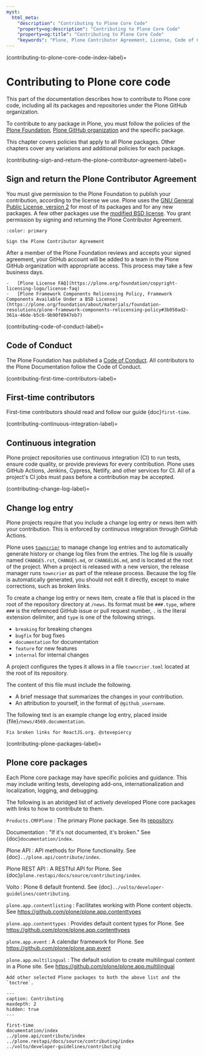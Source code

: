 ```yaml
---
myst:
  html_meta:
    "description": "Contributing to Plone Core Code"
    "property=og:description": "Contributing to Plone Core Code"
    "property=og:title": "Contributing to Plone Core Code"
    "keywords": "Plone, Plone Contributor Agreement, License, Code of Conduct, core, code"
---
```


(contributing-to-plone-core-code-index-label)=

# Contributing to Plone core code

This part of the documentation describes how to contribute to Plone core code, including all its packages and repositories under the Plone GitHub organization.

To contribute to any package in Plone, you must follow the policies of the [Plone Foundation](https://plone.org/foundation), [Plone GitHub organization](https://github.com/plone/) and the specific package.

This chapter covers policies that apply to all Plone packages.
Other chapters cover any variations and additional policies for each package.


(contributing-sign-and-return-the-plone-contributor-agreement-label)=

## Sign and return the Plone Contributor Agreement

You must give permission to the Plone Foundation to publish your contribution, according to the license we use.
Plone uses the [GNU General Public License, version 2](https://github.com/plone/Products.CMFPlone/blob/master/LICENSE) for most of its packages and for any new packages.
A few other packages use the [modified BSD license](https://opensource.org/license/bsd-3-clause/).
You grant permission by signing and returning the Plone Contributor Agreement.

```{button-link} https://plone.org/foundation/contributors-agreement
:color: primary

Sign the Plone Contributor Agreement
```

After a member of the Plone Foundation reviews and accepts your signed agreement, your GitHub account will be added to a team in the Plone GitHub organization with appropriate access.
This process may take a few business days.

```{seealso}
-   [Plone License FAQ](https://plone.org/foundation/copyright-licensing-logo/license-faq)
-   [Plone Framework Components Relicensing Policy, Framework Components Available Under a BSD License](https://plone.org/foundation/about/materials/foundation-resolutions/plone-framework-components-relicensing-policy#3b050ad2-361a-46de-b5c6-9b90f8947eb7)
```


(contributing-code-of-conduct-label)=

## Code of Conduct

The Plone Foundation has published a [Code of Conduct](https://plone.org/foundation/materials/foundation-resolutions/code-of-conduct).
All contributors to the Plone Documentation follow the Code of Conduct.


(contributing-first-time-contributors-label)=

## First-time contributors

First-time contributors should read and follow our guide {doc}`first-time`.


(contributing-continuous-integration-label)=

## Continuous integration

Plone project repositories use continuous integration (CI) to run tests, ensure code quality, or provide previews for every contribution.
Plone uses GitHub Actions, Jenkins, Cypress, Netlify, and other services for CI.
All of a project's CI jobs must pass before a contribution may be accepted.


(contributing-change-log-label)=

## Change log entry

Plone projects require that you include a change log entry or news item with your contribution.
This is enforced by continuous integration through GitHub Actions.

Plone uses [`towncrier`](https://github.com/collective/zestreleaser.towncrier) to manage change log entries and to automatically generate history or change log files from the entries.
The log file is usually named `CHANGES.rst`, `CHANGES.md`, or `CHANGELOG.md`, and is located at the root of the project.
When a project is released with a new version, the release manager runs `towncrier` as part of the release process.
Because the log file is automatically generated, you should not edit it directly, except to make corrections, such as broken links.

To create a change log entry or news item, create a file that is placed in the root of the repository directory at `/news`.
Its format must be `###.type`, where `###` is the referenced GitHub issue or pull request number, `.` is the literal extension delimiter, and `type` is one of the following strings.

-   `breaking` for breaking changes
-   `bugfix` for bug fixes
-   `documentation` for documentation
-   `feature` for new features
-   `internal` for internal changes

A project configures the types it allows in a file `towncrier.toml` located at the root of its repository.

The content of this file must include the following.

-   A brief message that summarizes the changes in your contribution.
-   An attribution to yourself, in the format of `@github_username`.

The following text is an example change log entry, placed inside {file}`/news/4569.documentation`.

```text
Fix broken links for ReactJS.org. @stevepiercy
```


(contributing-plone-packages-label)=

## Plone core packages

Each Plone core package may have specific policies and guidance.
This may include writing tests, developing add-ons, internationalization and localization, logging, and debugging.

The following is an abridged list of actively developed Plone core packages with links to how to contribute to them.

`Products.CMFPlone`
:   The primary Plone package.
    See its [repository](https://github.com/plone/Products.CMFPlone).

Documentation
:   "If it's not documented, it's broken."
    See {doc}`documentation/index`.

Plone API
:    API methods for Plone functionality.
    See {doc}`../plone.api/contribute/index`.

Plone REST API
:   A RESTful API for Plone.
    See {doc}`plone.restapi/docs/source/contributing/index`.

Volto
:   Plone 6 default frontend.
    See {doc}`../volto/developer-guidelines/contributing`.

`plone.app.contentlisting`
:   Facilitates working with Plone content objects.
    See https://github.com/plone/plone.app.contenttypes

`plone.app.contenttypes`
:   Provides default content types for Plone.
    See https://github.com/plone/plone.app.contenttypes

`plone.app.event`
:   A calendar framework for Plone.
    See https://github.com/plone/plone.app.event

`plone.app.multilingual`
:   The default solution to create multilingual content in a Plone site.
    See https://github.com/plone/plone.app.multilingual

```{todo}
Add other selected Plone packages to both the above list and the `toctree`.
```


```{toctree}
---
caption: Contributing
maxdepth: 2
hidden: true
---

first-time
documentation/index
../plone.api/contribute/index
../plone.restapi/docs/source/contributing/index
../volto/developer-guidelines/contributing
```
